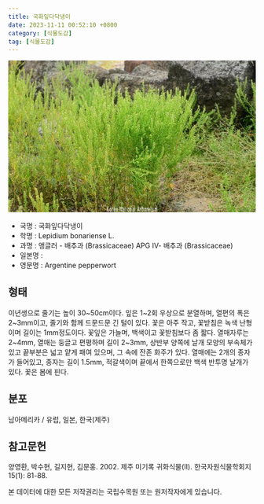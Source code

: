 ```yaml
---
title: 국화잎다닥냉이
date: 2023-11-11 00:52:10 +0800
category: [식물도감]
tag: [식물도감]
---
```




![국화잎다닥냉이](/assets/img/fileUpload/plants/basic/Brassicaceae/Lepidium/34338/34338_20230814163625119files_th2.jpg)
- 국명 : 국화잎다닥냉이
- 학명 : Lepidium bonariense L.
- 과명 : 앵글러 - 배추과 (Brassicaceae) APG Ⅳ- 배추과 (Brassicaceae)
- 일본명 : 
- 영문명 : Argentine pepperwort


## 형태
이년생으로 줄기는 높이 30~50cm이다. 잎은 1~2회 우상으로 분열하며, 열편의 폭은 2~3mm이고, 줄기와 함께 드문드문 긴 털이 있다. 꽃은 아주 작고, 꽃받침은 녹색 난형이며 길이는 1mm정도이다. 꽃잎은 가늘며, 백색이고 꽃받침보다 좀 짧다. 열매자루는 2~4mm, 열매는 둥글고 편평하며 길이 2~3mm, 상반부 양쪽에 날개 모양의 부속체가 있고 끝부분은 넓고 얕게 패여 있으며, 그 속에 잔존 화주가 있다. 열매에는 2개의 종자가 들어있고, 종자는 길이 1.5mm, 적갈색이며 끝에서 한쪽으로만 백색 반투명 날개가 있다. 꽃은 봄에 핀다.
## 분포
남아메리카 / 유럽, 일본, 한국(제주)
## 참고문헌
양영환, 박수현, 길지현, 김문홍. 2002. 제주 미기록 귀화식물(II). 한국자원식물학회지 15(1): 81-88.






본 데이터에 대한 모든 저작권리는 국립수목원 또는 원저작자에게 있습니다.
